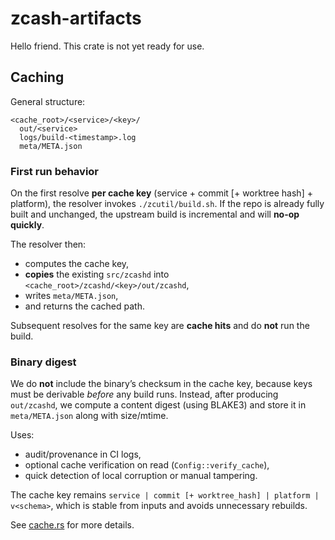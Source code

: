 # zcash-artifacts

Hello friend. This crate is not yet ready for use.

## Caching

General structure:

```
<cache_root>/<service>/<key>/
  out/<service>
  logs/build-<timestamp>.log
  meta/META.json
```

### First run behavior

On the first resolve **per cache key** (service + commit [+ worktree hash] + platform), 
the resolver invokes `./zcutil/build.sh`. 
If the repo is already fully built and unchanged, the upstream build is incremental and will **no-op quickly**. 

The resolver then:
- computes the cache key,
- **copies** the existing `src/zcashd` into `<cache_root>/zcashd/<key>/out/zcashd`,
- writes `meta/META.json`,
- and returns the cached path.

Subsequent resolves for the same key are **cache hits** and do **not** run the build.

### Binary digest

We do **not** include the binary’s checksum in the cache key, because keys
must be derivable *before* any build runs. Instead, after producing
`out/zcashd`, we compute a content digest (using BLAKE3) and
store it in `meta/META.json` along with size/mtime.

Uses:
- audit/provenance in CI logs,
- optional cache verification on read (`Config::verify_cache`),
- quick detection of local corruption or manual tampering.

The cache key remains `service | commit [+ worktree_hash] | platform | v<schema>`, 
which is stable from inputs and avoids unnecessary rebuilds.

See [cache.rs](./crates/zcash-artifacts/src/cache.rs) for more details.